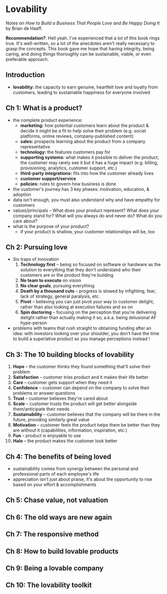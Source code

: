 # Lovability
Notes on _How to Build a Business That People Love and Be Happy Doing It_ by Brian de Haaff.

**Recommendation?**: Hell yeah. I've experienced that a lot of this book rings true. It's well-written, so a lot of the anecdotes aren't really necessary to grasp the concepts. This book gave me hope that having integrity, being caring, and doing things thoroughly can be sustainable, viable, or even preferable approach.

## Introduction

* **lovability:** the capacity to earn genuine, heartfelt love and loyalty from customers, leading to sustainable happiness for everyone involved

## Ch 1: What is a product?

* the complete product experience:
	* **marketing:** how potential customers learn about the product & decide it might be a fit to help solve their problem (e.g. social platforms, online reviews, company-published content)
	* **sales:** prospects learning about the product from a company representative
	* **technology:** the features customers pay for
	* **supporting systems:** what makes it possible to deliver the product; the customer may rarely see it but it has a huge impact (e.g. billing, provisioning, analytics, customer support, etc.)
	* **third-party integrations:** fits into how the customer already lives
	* **customer support/service**
	* **policies:** rules to govern how business is done
* the customer's journey has 3 key phases: motivation, education, & adoption
* data isn't enough, you must also understand why and have empathy for customers
* values/principals – What does your product represent? What does your company stand for? What will you always do and never do? What do you care about?
* what is the purpose of your product?
	* if your product is shallow, your customer relationships will be, too

## Ch 2: Pursuing love

* Six traps of innovation
	1. **Technology first** – being so focused on software or hardware as the solution to everything that they don't understand who their customers are or the product they're building
	2. **No team to execute** on vision
	3. **No clear goals**, pursuing everything
	4. **Death by a thousand cuts** – progress is slowed by infighting, fear, lack of strategy, general paralysis, etc.
	5. **Pivot** – believing you can just pivot your way to customer delight, rather than also looking at execution failures and so on
	6. **Spin doctoring** – focusing on the perception that you're delivering delight rather than actually making it so; a.k.a. being delusional AF hype-person
* problems with teams that rush straight to obtaining funding after an idea: with investors looking over your shoulder, you don't have the time to build a superlative product so you manage perceptions instead !

## Ch 3: The 10 building blocks of lovability

1. **Hope** – the customer thinks they found something that'll solve their problem
2. **Satisfaction** – customer tries product and it makes their life better
3. **Care** – customer gets support when they need it
4. **Confidence** – customer can depend on the company to solve their problems or answer questions
5. **Trust** – customer believes they're cared about
6. **Scale** – customer trusts the product will get better alongside them/anticipate their needs
7. **Sustainability** – customer believes that the company will be there in the future, providing similarly great value
8. **Motivation** – customer feels the product helps them be better than they are without it (capabilities, information, inspiration, etc.)
9. **Fun** – product is enjoyable to use
10. **Halo** – the product makes the customer look better

## Ch 4: The benefits of being loved

* sustainability comes from synergy between the personal and professional parts of each employee's life
* appreciation isn't just about praise, it's about the opportunity to rise based on your effort & accomplishments

## Ch 5: Chase value, not valuation
## Ch 6: The old ways are new again
## Ch 7: The responsive method
## Ch 8: How to build lovable products
## Ch 9: Being a lovable company
## Ch 10: The lovability toolkit
